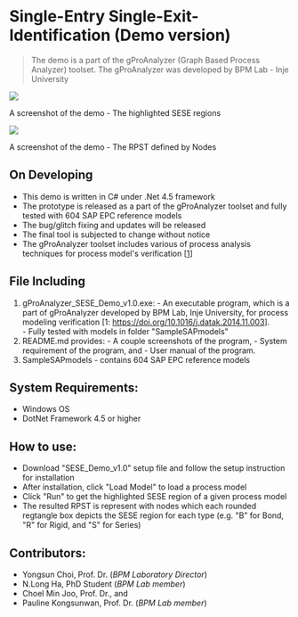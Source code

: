 # Single-Entry Single-Exit-Identification (Demo version)
 > The demo is a part of the gProAnalyzer (Graph Based Process Analyzer) toolset.
 > The gProAnalyzer was developed by BPM Lab - Inje University
 
<kbd>
 <img src= "https://github.com/InjeBPM/Single-Entry-Single-Exit-Identification/blob/master/Demo_Overview.png">
</kbd>

A screenshot of the demo - The highlighted SESE regions

<kbd>
 <img src= "https://github.com/InjeBPM/Single-Entry-Single-Exit-Identification/blob/master/Demo_Overview_RPSTwNode.png">
</kbd>

A screenshot of the demo - The RPST defined by Nodes


On Developing
-----------  
  - This demo is written in C# under .Net 4.5 framework
  - The prototype is released as a part of the gProAnalyzer toolset and fully tested with 604 SAP EPC reference models
  - The bug/glitch fixing and updates will be released
  - The final tool is subjected to change without notice
  - The gProAnalyzer toolset includes various of process analysis techniques for process model's verification [[1](https://doi.org/10.1016/j.datak.2014.11.003)]
  
File Including
-----------  
  1) gProAnalyzer_SESE_Demo_v1.0.exe: 
    - An executable program, which is a part of gProAnalyzer developed by BPM Lab, Inje University, for process modeling verification [1: https://doi.org/10.1016/j.datak.2014.11.003].     
    - Fully tested with models in folder "SampleSAPmodels"
  2) README.md provides:
    - A couple screenshots of the program, 
    - System requirement of the program, and
    - User manual of the program.
  3) SampleSAPmodels
    - contains 604 SAP EPC reference models   

System Requirements:
------------
 - Windows OS
 - DotNet Framework 4.5 or higher

How to use:
------------
 - Download "SESE_Demo_v1.0" setup file and follow the setup instruction for installation
 - After installation, click "Load Model" to load a process model
 - Click "Run" to get the highlighted SESE region of a given process model
 - The resulted RPST is represent with nodes which each rounded regtangle box depicts the SESE region for each type (e.g. "B" for Bond, "R" for Rigid, and "S" for Series)

Contributors:
------------
 - Yongsun Choi, Prof. Dr. (*BPM Laboratory Director*)
 - N.Long Ha, PhD Student (*BPM Lab member*)
 - Choel Min Joo, Prof. Dr., and
 - Pauline Kongsunwan, Prof. Dr. (*BPM Lab member*)
